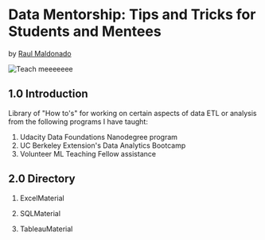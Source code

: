 # Data Mentorship: Tips and Tricks for Students and Mentees

by [Raul Maldonado](https://www.linkedin.com/in/raulm8/)

![Teach meeeeeee](https://media.tenor.com/images/2aceb93ce7aa678ef49ed8bda9b38924/tenor.gif)

## 1.0 Introduction
Library of "How to's" for working on certain aspects of data ETL or analysis from the following programs I have
taught:

1. Udacity Data Foundations Nanodegree program 
2. UC Berkeley Extension's Data Analytics Bootcamp
3. Volunteer ML Teaching Fellow assistance


## 2.0 Directory

1. ExcelMaterial

2. SQLMaterial

3. TableauMaterial
